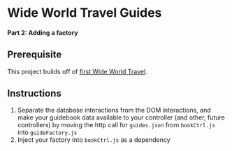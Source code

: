 # Wide World Travel Guides

#### Part 2: Adding a factory

## Prerequisite

This project builds off of [first Wide World Travel](./MF_WIDE_WORLD_TRAVEL.md).

## Instructions

1. Separate the database interactions from the DOM interactions, and make your guidebook data available to your controller (and other, future controllers) by moving the http call for `guides.json` from `bookCtrl.js` into `guideFactory.js`
1. Inject your factory into `bookCtrl.js` as a dependency

